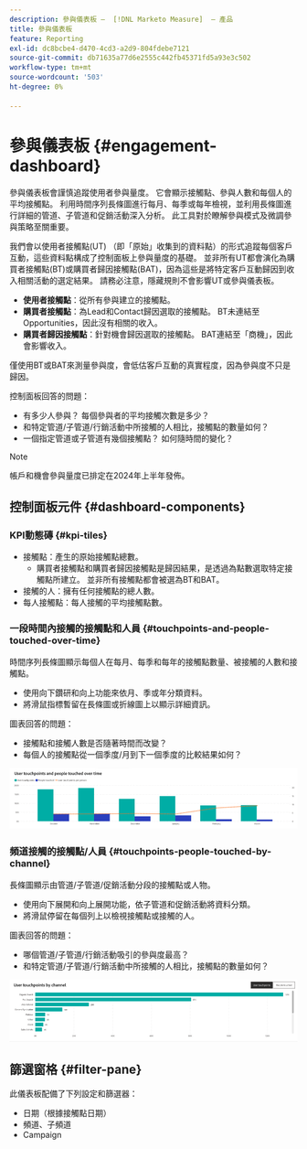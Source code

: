 ```yaml
---
description: 參與儀表板 —  [!DNL Marketo Measure]  — 產品
title: 參與儀表板
feature: Reporting
exl-id: dc8bcbe4-d470-4cd3-a2d9-804fdebe7121
source-git-commit: db71635a77d6e2555c442fb45371fd5a93e3c502
workflow-type: tm+mt
source-wordcount: '503'
ht-degree: 0%

---
```


# 參與儀表板 {#engagement-dashboard}

參與儀表板會謹慎追蹤使用者參與量度。 它會顯示接觸點、參與人數和每個人的平均接觸點。 利用時間序列長條圖進行每月、每季或每年檢視，並利用長條圖進行詳細的管道、子管道和促銷活動深入分析。 此工具對於瞭解參與模式及微調參與策略至關重要。

我們會以使用者接觸點(UT) （即「原始」收集到的資料點）的形式追蹤每個客戶互動，這些資料點構成了控制面板上參與量度的基礎。 並非所有UT都會演化為購買者接觸點(BT)或購買者歸因接觸點(BAT)，因為這些是將特定客戶互動歸因到收入相關活動的選定結果。 請務必注意，隱藏規則不會影響UT或參與儀表板。

* **使用者接觸點**：從所有參與建立的接觸點。
* **購買者接觸點**：為Lead和Contact歸因選取的接觸點。 BT未連結至Opportunities，因此沒有相關的收入。
* **購買者歸因接觸點**：針對機會歸因選取的接觸點。 BAT連結至「商機」，因此會影響收入。

僅使用BT或BAT來測量參與度，會低估客戶互動的真實程度，因為參與度不只是歸因。

控制面板回答的問題：

* 有多少人參與？ 每個參與者的平均接觸次數是多少？
* 和特定管道/子管道/行銷活動中所接觸的人相比，接觸點的數量如何？
* 一個指定管道或子管道有幾個接觸點？ 如何隨時間的變化？

>[!NOTE]
>
>帳戶和機會參與量度已排定在2024年上半年發佈。

## 控制面板元件 {#dashboard-components}

### KPI動態磚 {#kpi-tiles}

* 接觸點：產生的原始接觸點總數。
   * 購買者接觸點和購買者歸因接觸點是歸因結果，是透過為點數選取特定接觸點所建立。 並非所有接觸點都會被選為BT和BAT。
* 接觸的人：擁有任何接觸點的總人數。
* 每人接觸點：每人接觸的平均接觸點數。

### 一段時間內接觸的接觸點和人員 {#touchpoints-and-people-touched-over-time}

時間序列長條圖顯示每個人在每月、每季和每年的接觸點數量、被接觸的人數和接觸點。

* 使用向下鑽研和向上功能來依月、季或年分類資料。
* 將滑鼠指標暫留在長條圖或折線圖上以顯示詳細資訊。

圖表回答的問題：

* 接觸點和接觸人數是否隨著時間而改變？
* 每個人的接觸點從一個季度/月到下一個季度的比較結果如何？

![](assets/engagement-dashboard-1.png)

### 頻道接觸的接觸點/人員 {#touchpoints-people-touched-by-channel}

長條圖顯示由管道/子管道/促銷活動分段的接觸點或人物。

* 使用向下展開和向上展開功能，依子管道和促銷活動將資料分類。
* 將滑鼠停留在每個列上以檢視接觸點或接觸的人。

圖表回答的問題：

* 哪個管道/子管道/行銷活動吸引的參與度最高？
* 和特定管道/子管道/行銷活動中所接觸的人相比，接觸點的數量如何？

![](assets/engagement-dashboard-2.png)

## 篩選窗格 {#filter-pane}

此儀表板配備了下列設定和篩選器：

* 日期（根據接觸點日期）
* 頻道、子頻道
* Campaign
